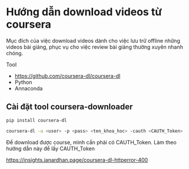 # Hướng dẫn download videos từ coursera

Mục đích của việc download videos dành cho việc lưu trữ offline những videos bài giảng, phục vụ cho việc review bài giảng thường xuyên nhanh chóng. 

Tool  
* https://github.com/coursera-dl/coursera-dl
* Python 
* Annaconda


## Cài đặt tool coursera-downloader 
```bash
pip install coursera-dl
```

```bash
coursera-dl -u <user> -p <pass> <ten_khoa_hoc> -cauth <CAUTH_Token>
```
  
Để download được course, mình cần phải có CAUTH_Token. Làm theo hướng dẫn này để lấy CAUTH_Token
  
https://insights.janardhan.page/coursera-dl-httperror-400 
  
